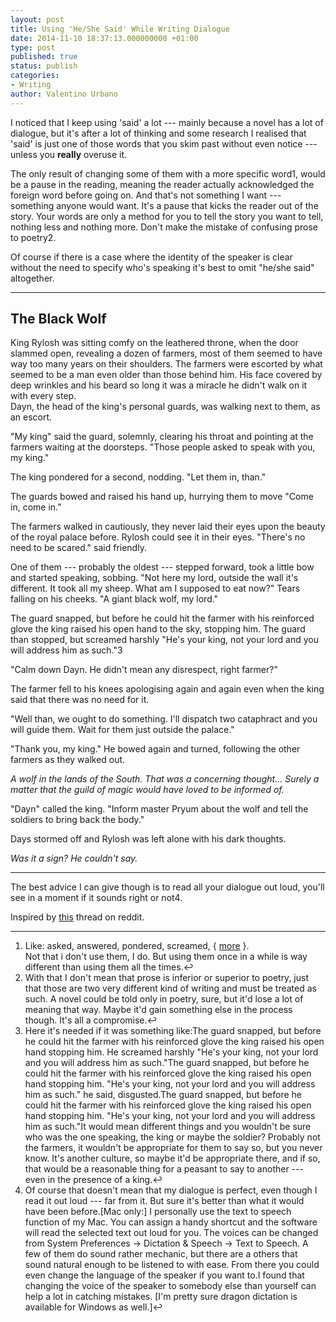 ```yaml
---
layout: post
title: Using 'He/She Said' While Writing Dialogue
date: 2014-11-10 18:37:13.000000000 +01:00
type: post
published: true
status: publish
categories:
- Writing
author: Valentino Urbano 
---
```


I noticed that I keep using 'said' a lot --- mainly because a novel has a lot of dialogue, but it's after a lot of thinking and some research I realised that 'said' is just one of those words that you skim past without even notice --- unless you **really** overuse it.

The only result of changing some of them with a more specific word1, would be a pause in the reading, meaning the reader actually acknowledged the foreign word before going on. And that's not something I want --- something anyone would want. It's a pause that kicks the reader out of the story. Your words are only a method for you to tell the story you want to tell, nothing less and nothing more. Don't make the mistake of confusing prose to poetry2.

Of course if there is a case where the identity of the speaker is clear without the need to specify who's speaking it's best to omit "he/she said" altogether.

---

## The Black Wolf

King Rylosh was sitting comfy on the leathered throne, when the door slammed open, revealing a dozen of farmers, most of them seemed to have way too many years on their shoulders. The farmers were escorted by what seemed to be a man even older than those behind him. His face covered by deep wrinkles and his beard so long it was a miracle he didn't walk on it with every step.  
Dayn, the head of the king's personal guards, was walking next to them, as an escort.

"My king" said the guard, solemnly, clearing his throat and pointing at the farmers waiting at the doorsteps. "Those people asked to speak with you, my king."

The king pondered for a second, nodding. "Let them in, than."

The guards bowed and raised his hand up, hurrying them to move "Come in, come in."

The farmers walked in cautiously, they never laid their eyes upon the beauty of the royal palace before. Rylosh could see it in their eyes. "There's no need to be scared." said friendly.

One of them --- probably the oldest --- stepped forward, took a little bow and started speaking, sobbing. "Not here my lord, outside the wall it's different. It took all my sheep. What am I supposed to eat now?" Tears falling on his cheeks. "A giant black wolf, my lord."

The guard snapped, but before he could hit the farmer with his reinforced glove the king raised his open hand to the sky, stopping him. The guard than stopped, but screamed harshly "He's your king, not your lord and you will address him as such."3

"Calm down Dayn. He didn't mean any disrespect, right farmer?"

The farmer fell to his knees apologising again and again even when the king said that there was no need for it.

"Well than, we ought to do something. I'll dispatch two cataphract and you will guide them. Wait for them just outside the palace."

"Thank you, my king." He bowed again and turned, following the other farmers as they walked out.

_A wolf in the lands of the South. That was a concerning thought... Surely a matter that the guild of magic would have loved to be informed of._

"Dayn" called the king. "Inform master Pryum about the wolf and tell the soldiers to bring back the body."

Days stormed off and Rylosh was left alone with his dark thoughts.

_Was it a sign? He couldn't say._

---

The best advice I can give though is to read all your dialogue out loud, you'll see in a moment if it sounds right or not4.

Inspired by [this][0] thread on reddit.

---

1. Like: asked, answered, pondered, screamed, { [more][1] }.  
Not that i don't use them, I do. But using them once in a while is way different than using them all the times.↩
2. With that I don't mean that prose is inferior or superior to poetry, just that those are two very different kind of writing and must be treated as such. A novel could be told only in poetry, sure, but it'd lose a lot of meaning that way. Maybe it'd gain something else in the process though. It's all a compromise.↩
3. Here it's needed if it was something like:The guard snapped, but before he could hit the farmer with his reinforced glove the king raised his open hand stopping him. He screamed harshly "He's your king, not your lord and you will address him as such."The guard snapped, but before he could hit the farmer with his reinforced glove the king raised his open hand stopping him. "He's your king, not your lord and you will address him as such." he said, disgusted.The guard snapped, but before he could hit the farmer with his reinforced glove the king raised his open hand stopping him. "He's your king, not your lord and you will address him as such."It would mean different things and you wouldn't be sure who was the one speaking, the king or maybe the soldier? Probably not the farmers, it wouldn't be appropriate for them to say so, but you never know. It's another culture, so maybe it'd be appropriate there, and if so, that would be a reasonable thing for a peasant to say to another --- even in the presence of a king.↩
4. Of course that doesn't mean that my dialogue is perfect, even though I read it out loud --- far from it. But sure it's better than what it would have been before.\[Mac only:\] I personally use the text to speech function of my Mac. You can assign a handy shortcut and the software will read the selected text out loud for you. The voices can be changed from System Preferences -\> Dictation & Speech -\> Text to Speech. A few of them do sound rather mechanic, but there are a others that sound natural enough to be listened to with ease. From there you could even change the language of the speaker if you want to.I found that changing the voice of the speaker to somebody else than yourself can help a lot in catching mistakes. \[I'm pretty sure dragon dictation is available for Windows as well.\]↩


[0]: http://www.reddit.com/r/writing/comments/2iacuf/do_you_ever_feel_like_you_repeat_words_a_bit_too/
[1]: http://www.thesaurus.com/browse/said "more"